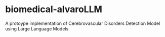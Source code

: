# biomedical-alvaroLLM
A protoype implementation of Cerebrovascular Disorders Detection Model using Large Language Models
